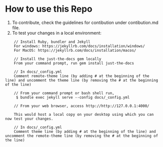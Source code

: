 # How to use this Repo 

1. To contribute, check the guidelines for contibution under contibution.md file.
2. To test your changes in a local environment:
```
    // Install Ruby, bundler and Jekyll
    For windows: https://jekyllrb.com/docs/installation/windows/
    For MacOS: https://jekyllrb.com/docs/installation/macos/
    
    // Install the just-the-docs gem locally
    From your command prompt, run gem install just-the-docs
    
    // In docs/_config.yml
    Comment remote-theme line (by adding # at the beginning of the line) and uncomment the theme line (by removing the # at the beginning of the line)
    
    // From your command prompt or bash shell run,
     $ bundle exec jekyll serve --config docs/_config.yml
     
    // From your web browser, access http://http://127.0.0.1:4000/
    
    This would host a local copy on your desktop using which you can now test your changes.
    
    // In docs/_config.yml
    Comment theme line (by adding # at the beginning of the line) and uncomment the remote-theme line (by removing the # at the beginning of the line) 
```
    
